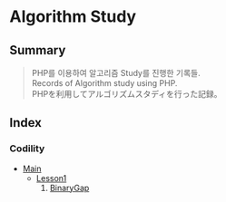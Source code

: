 # Algorithm Study
## Summary
> PHP를 이용하여 알고리즘 Study를 진행한 기록들.  
> Records of Algorithm study using PHP.  
> PHPを利用してアルゴリズムスタディを行った記録。  
## Index
### Codility
<ul>
    <li>
        <a href="https://github.com/Bnine/php-algorithm/tree/master/codility" target="_blank" title="Main">
            Main
        </a>
        <ul>
            <li>
                <a href="https://github.com/Bnine/php-algorithm/tree/master/codility/Lesson1" target="_blank" title="Main">
                    Lesson1
                </a>
                <ol>
                    <li value="1">
                        <a href="https://github.com/Bnine/php-algorithm/blob/master/codility/Lesson1/BinaryGap.md" target="_blank" title="Main">
                            BinaryGap
                        </a>
                    </li>
                </ol>
            </li>
        </ul>
    </li>
</ul>
